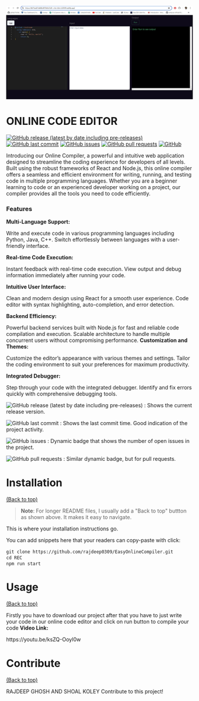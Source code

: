                           
 
![Awesome ReadME](ss1.jpg)
 
# ONLINE CODE EDITOR

[![GitHub release (latest by date including pre-releases)](https://img.shields.io/github/v/release/navendu-pottekkat/awesome-readme?include_prereleases)](https://img.shields.io/github/v/release/navendu-pottekkat/awesome-readme?include_prereleases)
[![GitHub last commit](https://img.shields.io/github/last-commit/navendu-pottekkat/awesome-readme)](https://img.shields.io/github/last-commit/navendu-pottekkat/awesome-readme)
[![GitHub issues](https://img.shields.io/github/issues-raw/navendu-pottekkat/awesome-readme)](https://img.shields.io/github/issues-raw/navendu-pottekkat/awesome-readme)
[![GitHub pull requests](https://img.shields.io/github/issues-pr/navendu-pottekkat/awesome-readme)](https://img.shields.io/github/issues-pr/navendu-pottekkat/awesome-readme)
[![GitHub](https://img.shields.io/github/license/navendu-pottekkat/awesome-readme)](https://img.shields.io/github/license/navendu-pottekkat/awesome-readme)

<p>
Introducing our Online Compiler, a powerful and intuitive web application designed to streamline the coding experience for developers of all levels. Built using the robust frameworks of React and Node.js, this online compiler offers a seamless and efficient environment for writing, running, and testing code in multiple programming languages. Whether you are a beginner learning to code or an experienced developer working on a project, our compiler provides all the tools you need to code efficiently.
</p>

<h3>Features</h3> 
<b>Multi-Language Support:</b>  

Write and execute code in various programming languages including Python,  Java, C++.
Switch effortlessly between languages with a user-friendly interface.

<b> Real-time Code Execution:</b>

Instant feedback with real-time code execution.
View output and debug information immediately after running your code.

<b>Intuitive User Interface:</b>

Clean and modern design using React for a smooth user experience.
Code editor with syntax highlighting, auto-completion, and error detection.

<b>Backend Efficiency:</b>

Powerful backend services built with Node.js for fast and reliable code compilation and execution.
Scalable architecture to handle multiple concurrent users without compromising performance.
<b>Customization and Themes:</b>

Customize the editor’s appearance with various themes and settings.
Tailor the coding environment to suit your preferences for maximum productivity.

<b>Integrated Debugger:</b>

Step through your code with the integrated debugger.
Identify and fix errors quickly with comprehensive debugging tools.

<!-- Add badges with link to Shields IO -->

![GitHub release (latest by date including pre-releases)](https://img.shields.io/github/v/release/navendu-pottekkat/awesome-readme?include_prereleases)
: Shows the current release version.

![GitHub last commit](https://img.shields.io/github/last-commit/navendu-pottekkat/awesome-readme)
: Shows the last commit time. Good indication of the project activity.

![GitHub issues](https://img.shields.io/github/issues-raw/navendu-pottekkat/awesome-readme)
: Dynamic badge that shows the number of open issues in the project.

![GitHub pull requests](https://img.shields.io/github/issues-pr/navendu-pottekkat/awesome-readme)
: Similar dynamic badge, but for pull requests.

 
# Installation
[(Back to top)](#table-of-contents)

> **Note**: For longer README files, I usually add a "Back to top" buttton as shown above. It makes it easy to navigate.

This is where your installation instructions go.

You can add snippets here that your readers can copy-paste with click:

```shell
git clone https://github.com/rajdeep0309/EasyOnlineCompiler.git
cd REC
npm run start
```

 
# Usage
[(Back to top)](#table-of-contents)

Firstly you have to download our project after that you have to just write your code in our online code editor and click on run button to compile your code 
<b>Video Link:</b>
<p>https://youtu.be/ksZQ-Ooyl0w</p>



 
# Contribute
[(Back to top)](#table-of-contents)

RAJDEEP GHOSH AND SHOAL KOLEY Contribute to this project!



